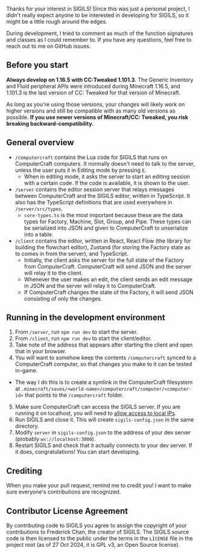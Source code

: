 Thanks for your interest in SIGILS! Since this was just a personal project, I didn't really expect anyone to be interested in developing for SIGILS, so it might be a little rough around the edges.

During development, I tried to comment as much of the function signatures and classes as I could remember to. If you have any questions, feel free to reach out to me on GitHub issues.

## Before you start
**Always develop on 1.16.5 with CC:Tweaked 1.101.3.** The Generic Inventory and Fluid peripheral APIs were introduced during Minecraft 1.16.5, and 1.101.3 is the last version of CC: Tweaked for that version of Minecraft.

As long as you're using those versions, your changes will likely work on higher versions and still be compatible with as many old versions as possible. **If you use newer versions of Minecraft/CC: Tweaked, you risk breaking backward-compatibility.**

## General overview
* `/computercraft` contains the Lua code for SIGILS that runs on ComputerCraft computers. It normally doesn't need to talk to the server, unless the user puts it in Editing mode by pressing `E`.
  * When in editing mode, it asks the server to start an editing session with a certain code. If the code is available, it is shown to the user.
* `/server` contains the editor session server that relays messages between ComputerCraft and the SIGILS editor, written in TypeScript. It also has the TypeScript definitions that are used everywhere in `/server/src/types`.
  * `core-types.ts` is the most important because these are the data types for Factory, Machine, Slot, Group, and Pipe. These types can be serialized into JSON and given to ComputerCraft to unserialize into a table.
* `/client` contains the editor, written in React, React Flow (the library for building the flowchart editor), Zustand (for storing the Factory state as to comes in from the server), and TypeScript.
  * Initially, the client asks the server for the full state of the Factory from ComputerCraft. ComputerCraft will send JSON and the server will relay it to the client.
  * Whenever the user makes an edit, the client sends an edit message in JSON and the server will relay it to ComputerCraft.
  * If ComputerCraft changes the state of the Factory, it will send JSON consisting of only the changes.

## Running in the development environment
1. From `/server`, run `npm run dev` to start the server.
2. From `/client`, run `npm run dev` to start the client/editor.
3. Take note of the address that appears after starting the client and open that in your browser.
4. You will want to somehow keep the contents `/computercraft` synced to a ComputerCraft computer, so that changes you make to it can be tested in-game.
  * The way I do this is to create a symlink in the ComputerCraft filesystem at `.minecraft/saves/<world-name>/computercraft/computer/<computer-id>` that points to the `/computercraft` folder.
5. Make sure ComputerCraft can access the SIGILS server. If you are running it on localhost, you will need to [allow access to local IPs](https://tweaked.cc/guide/local_ips.html).
6. Run SIGILS and close it. This will create `sigils-config.json` in the same directory.
7. Modify `server` in `sigils-config.json` to the address of your dev server (probably `ws://localhost:3000`).
8. Restart SIGILS and check that it actually connects to your dev server. If it does, congratulations! You can start developing.

## Crediting
When you make your pull request, remind me to credit you! I want to make sure everyone's contributions are recognized.

## Contributor License Agreement
By contributing code to SIGILS you agree to assign the copyright of your contributions to Frederick Chan, the creator of SIGILS. The SIGILS source code is then licensed to the public under the terms in the `LICENSE` file in the project root (as of 27 Oct 2024, it is GPL v3, an Open Source license).
